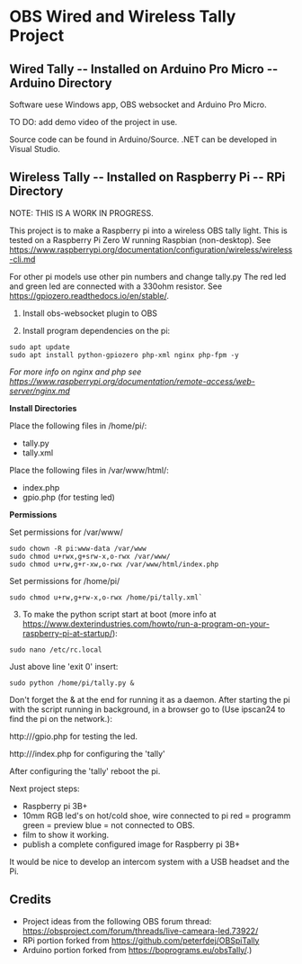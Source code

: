 OBS Wired and Wireless Tally Project
==================================================

Wired Tally -- Installed on Arduino Pro Micro -- Arduino Directory
----------------------------

Software uese Windows app, OBS websocket and Arduino Pro Micro.

TO DO: add demo video of the project in use.

Source code can be found in Arduino/Source. .NET can be developed in Visual Studio.


Wireless Tally -- Installed on Raspberry Pi -- RPi Directory
----------------------------
NOTE: THIS IS A WORK IN PROGRESS.

This project is to make a Raspberry pi into a wireless OBS tally light.
This is tested on a Raspberry Pi Zero W running Raspbian (non-desktop).
See https://www.raspberrypi.org/documentation/configuration/wireless/wireless-cli.md

For other pi models use other pin numbers and change tally.py
The red led and green led are connected with a 330ohm resistor.
See https://gpiozero.readthedocs.io/en/stable/.

1. Install obs-websocket plugin to OBS

2. Install program dependencies on the pi:
```
sudo apt update
sudo apt install python-gpiozero php-xml nginx php-fpm -y
```
*For more info on nginx and php see https://www.raspberrypi.org/documentation/remote-access/web-server/nginx.md*

**Install Directories**

Place the following files in /home/pi/:
* tally.py
* tally.xml

Place the following files in /var/www/html/:
* index.php
* gpio.php (for testing led)

**Permissions**

Set permissions for /var/www/
```
sudo chown -R pi:www-data /var/www
sudo chmod u+rwx,g+srw-x,o-rwx /var/www/
sudo chmod u+rw,g+r-xw,o-rwx /var/www/html/index.php
```

Set permissions for /home/pi/
```
sudo chmod u+rw,g+rw-x,o-rwx /home/pi/tally.xml`
```

3. To make the python script start at boot (more info at https://www.dexterindustries.com/howto/run-a-program-on-your-raspberry-pi-at-startup/):
	
```
sudo nano /etc/rc.local
```
Just above line 'exit 0' insert:
```
sudo python /home/pi/tally.py &
```

Don't forget the & at the end for running it as a daemon. After starting the pi with the script running in background, in a browser go to (Use ipscan24 to find the pi on the network.):
    
http://<pi IP address>/gpio.php for testing the led.

http://<pi IP address>/index.php for configuring the 'tally'

After configuring the 'tally' reboot the pi.

Next project steps:
- Raspberry pi 3B+
- 10mm RGB led's on hot/cold shoe, wire connected to pi
	red = programm
	green = preview
	blue = not connected to OBS.
- film to show it working.
- publish a complete configured image for Raspberry pi 3B+

It would be nice to develop an intercom system with a USB headset and the Pi.

Credits
-----------------------------
- Project ideas from the following OBS forum thread: https://obsproject.com/forum/threads/live-cameara-led.73922/
- RPi portion forked from https://github.com/peterfdej/OBSpiTally
- Arduino portion forked from https://boprograms.eu/obsTally/.)